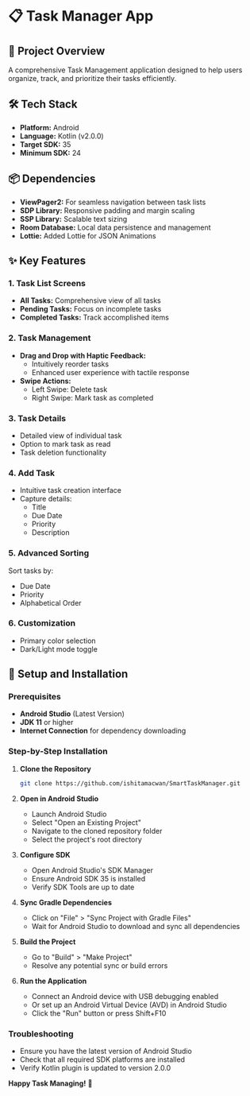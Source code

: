 # 📋 Task Manager App

## 🚀 Project Overview
A comprehensive Task Management application designed to help users organize, track, and prioritize their tasks efficiently.

## 🛠 Tech Stack
- **Platform:** Android
- **Language:** Kotlin (v2.0.0)
- **Target SDK:** 35
- **Minimum SDK:** 24

## 📦 Dependencies
- **ViewPager2:** For seamless navigation between task lists
- **SDP Library:** Responsive padding and margin scaling
- **SSP Library:** Scalable text sizing
- **Room Database:** Local data persistence and management
- **Lottie:** Added Lottie for JSON Animations

## ✨ Key Features

### 1. Task List Screens
- **All Tasks:** Comprehensive view of all tasks
- **Pending Tasks:** Focus on incomplete tasks
- **Completed Tasks:** Track accomplished items

### 2. Task Management
- **Drag and Drop with Haptic Feedback:** 
  - Intuitively reorder tasks
  - Enhanced user experience with tactile response
- **Swipe Actions:**
  - Left Swipe: Delete task
  - Right Swipe: Mark task as completed

### 3. Task Details
- Detailed view of individual task
- Option to mark task as read
- Task deletion functionality

### 4. Add Task
- Intuitive task creation interface
- Capture details:
  - Title
  - Due Date
  - Priority
  - Description

### 5. Advanced Sorting
Sort tasks by:
- Due Date
- Priority
- Alphabetical Order

### 6. Customization
- Primary color selection
- Dark/Light mode toggle


## 🔧 Setup and Installation

### Prerequisites
- **Android Studio** (Latest Version)
- **JDK 11** or higher
- **Internet Connection** for dependency downloading

### Step-by-Step Installation

1. **Clone the Repository**
   ```bash
   git clone https://github.com/ishitamacwan/SmartTaskManager.git
   ```

2. **Open in Android Studio**
   - Launch Android Studio
   - Select "Open an Existing Project"
   - Navigate to the cloned repository folder
   - Select the project's root directory

3. **Configure SDK**
   - Open Android Studio's SDK Manager
   - Ensure Android SDK 35 is installed
   - Verify SDK Tools are up to date

4. **Sync Gradle Dependencies**
   - Click on "File" > "Sync Project with Gradle Files"
   - Wait for Android Studio to download and sync all dependencies

5. **Build the Project**
   - Go to "Build" > "Make Project"
   - Resolve any potential sync or build errors

6. **Run the Application**
   - Connect an Android device with USB debugging enabled
   - Or set up an Android Virtual Device (AVD) in Android Studio
   - Click the "Run" button or press Shift+F10

### Troubleshooting
- Ensure you have the latest version of Android Studio
- Check that all required SDK platforms are installed
- Verify Kotlin plugin is updated to version 2.0.0

**Happy Task Managing!** 🎉
